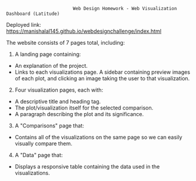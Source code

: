                              Web Design Homework - Web Visualization Dashboard (Latitude)

Deployed link: https://manishalal145.github.io/webdesignchallenge/index.html

The website consists of 7 pages total, including:

1) A landing page containing:

- An explanation of the project.
- Links to each visualizations page. A sidebar containing preview images of each plot, and clicking an image taking the user to that visualization.


2) Four visualization pages, each with:

- A descriptive title and heading tag.
- The plot/visualization itself for the selected comparison.
- A paragraph describing the plot and its significance.


3) A "Comparisons" page that:

- Contains all of the visualizations on the same page so we can easily visually compare them.


4) A "Data" page that:
- Displays a responsive table containing the data used in the visualizations.
